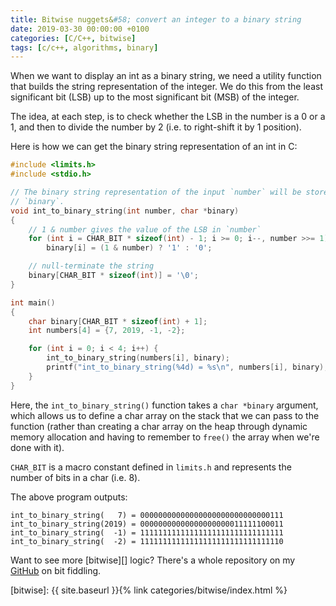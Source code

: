 ```yaml
---
title: Bitwise nuggets&#58; convert an integer to a binary string
date: 2019-03-30 00:00:00 +0100
categories: [C/C++, bitwise]
tags: [c/c++, algorithms, binary]
---
```


When we want to display an int as a binary string, we need a utility function that builds the string representation of the integer. We do this from the least significant bit (LSB) up to the most significant bit (MSB) of the integer.

The idea, at each step, is to check whether the LSB in the number is a 0 or a 1, and then to divide the number by 2 (i.e. to right-shift it by 1 position).

Here is how we can get the binary string representation of an int in C:

```c
#include <limits.h>
#include <stdio.h>

// The binary string representation of the input `number` will be stored in
// `binary`.
void int_to_binary_string(int number, char *binary)
{
    // 1 & number gives the value of the LSB in `number`
    for (int i = CHAR_BIT * sizeof(int) - 1; i >= 0; i--, number >>= 1)
        binary[i] = (1 & number) ? '1' : '0';

    // null-terminate the string
    binary[CHAR_BIT * sizeof(int)] = '\0';
}

int main()
{
    char binary[CHAR_BIT * sizeof(int) + 1];
    int numbers[4] = {7, 2019, -1, -2};

    for (int i = 0; i < 4; i++) {
        int_to_binary_string(numbers[i], binary);
        printf("int_to_binary_string(%4d) = %s\n", numbers[i], binary);
    }
}
```

Here, the `int_to_binary_string()` function takes a `char *binary` argument, which allows us to define a char array on the stack that we can pass to the function (rather than creating a char array on the heap through dynamic memory allocation and having to remember to `free()` the array when we're done with it).

`CHAR_BIT` is a macro constant defined in `limits.h` and represents the number of bits in a char (i.e. 8).

The above program outputs:

```
int_to_binary_string(   7) = 00000000000000000000000000000111
int_to_binary_string(2019) = 00000000000000000000011111100011
int_to_binary_string(  -1) = 11111111111111111111111111111111
int_to_binary_string(  -2) = 11111111111111111111111111111110
```

Want to see more [bitwise][] logic? There's a whole repository on my [GitHub] on bit fiddling.

<!-- links -->
[GitHub]: https://github.com/alexandra-zaharia/c-playground/tree/master/bitwise_operations
[bitwise]: {{ site.baseurl }}{% link categories/bitwise/index.html %}